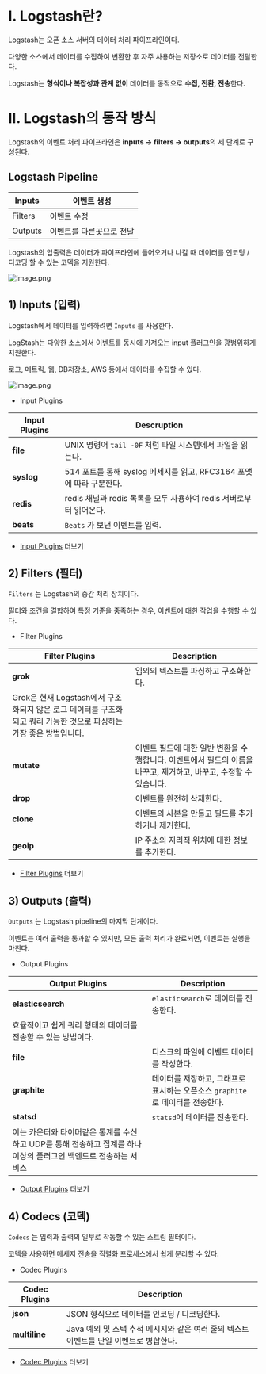 # I. Logstash란?

Logstash는 오픈 소스 서버의 데이터 처리 파이프라인이다. 

다양한 소스에서 데이터를 수집하여 변환한 후 자주 사용하는 저장소로 데이터를 전달한다. 

Logstash는 **형식이나 복잡성과 관계 없이** 데이터를 동적으로 **수집, 전환, 전송**한다. 

# II. Logstash의 동작 방식

Logstash의 이벤트 처리 파이프라인은 **inputs → filters → outputs**의 세 단계로 구성된다. 

## Logstash Pipeline

| Inputs | 이벤트 생성 |
| --- | --- |
| Filters | 이벤트 수정 |
| Outputs | 이벤트를 다른곳으로 전달 |

Logstash의 입출력은 데이터가 파이프라인에 들어오거나 나갈 때 데이터를 인코딩 / 디코딩 할 수 있는 코덱을 지원한다. 

![image.png](https://prod-files-secure.s3.us-west-2.amazonaws.com/3b7f15ab-70ad-4846-9d78-be18878b5470/8a27ddf8-59a9-4809-8407-6e374b04b2d2/image.png)

## 1) Inputs (입력)

Logstash에서 데이터를 입력하려면 `Inputs` 를 사용한다. 

LogStash는 다양한 소스에서 이벤트를 동시에 가져오는 input 플러그인을 광범위하게 지원한다.

로그, 메트릭, 웹, DB저장소, AWS 등에서 데이터를 수집할 수 있다.

![image.png](https://prod-files-secure.s3.us-west-2.amazonaws.com/3b7f15ab-70ad-4846-9d78-be18878b5470/5698aadb-c934-4e0c-954d-f265e3f2319f/image.png)

- Input Plugins

| Input Plugins | Descruption |
| --- | --- |
| **file** | UNIX 명령어 `tail -0F` 처럼 파일 시스템에서 파일을 읽는다. |
| **syslog** | 514 포트를 통해 syslog 메세지를 읽고, RFC3164 포맷에 따라 구분한다. |
| **redis** | redis 채널과 redis 목록을 모두 사용하여 redis 서버로부터 읽어온다. |
| **beats** | `Beats` 가 보낸 이벤트를 입력.  |
- [Input Plugins](https://www.elastic.co/guide/en/logstash/8.17/input-plugins.html) 더보기

## 2) Filters (필터)

`Filters` 는 Logstash의 중간 처리 장치이다. 

필터와 조건을 결합하여 특정 기준을 중족하는 경우, 이벤트에 대한 작업을 수행할 수 있다. 

- Filter Plugins

| Filter Plugins | Description |
| --- | --- |
| **grok** | 임의의 텍스트를 파싱하고 구조화한다. 
Grok은 현재 Logstash에서 구조화되지 않은 로그 데이터를 구조화되고 쿼리 가능한 것으로 파싱하는 가장 좋은 방법입니다. |
| **mutate** | 이벤트 필드에 대한 일반 변환을 수행합니다. 이벤트에서 필드의 이름을 바꾸고, 제거하고, 바꾸고, 수정할 수 있습니다. |
| **drop** | 이벤트를 완전히 삭제한다. |
| **clone** | 이벤트의 사본을 만들고 필드를 추가하거나 제거한다. |
| **geoip** | IP 주소의 지리적 위치에 대한 정보를 추가한다. |
- [Filter Plugins](https://www.elastic.co/guide/en/logstash/8.17/filter-plugins.html) 더보기

## 3) Outputs (출력)

`Outputs` 는 Logstash pipeline의 마지막 단계이다. 

이벤트는 여러 출력을 통과할 수 있지만, 모든 출력 처리가 완료되면, 이벤트는 실행을 마친다. 

- Output Plugins

| Output Plugins | Description |
| --- | --- |
| **elasticsearch** | `elasticsearch`로 데이터를 전송한다.
효율적이고 쉽게 쿼리 형태의 데이터를 전송할 수 있는 방법이다. |
| **file** | 디스크의 파일에 이벤트 데이터를 작성한다. |
| **graphite** | 데이터를 저장하고, 그래프로 표시하는 오픈소스 `graphite` 로 데이터를 전송한다. |
| **statsd** | `statsd`에 데이터를 전송한다. 
이는 카운터와 타이머같은 통계를 수신하고 UDP를 통해 전송하고 집계를 하나 이상의 플러그인 백엔드로 전송하는 서비스  |
- [Output Plugins](https://www.elastic.co/guide/en/logstash/8.17/output-plugins.html) 더보기

## 4) Codecs (코덱)

`Codecs` 는 입력과 출력의 일부로 작동할 수 있는 스트림 필터이다. 

코덱을 사용하면 메세지 전송을 직렬화 프로세스에서 쉽게 분리할 수 있다.

- Codec Plugins

| Codec Plugins | Description |
| --- | --- |
| **json** | JSON 형식으로 데이터를 인코딩 / 디코딩한다. |
| **multiline** | Java 예외 및 스택 추적 메시지와 같은 여러 줄의 텍스트 이벤트를 단일 이벤트로 병합한다. |
- [Codec Plugins](https://www.elastic.co/guide/en/logstash/8.17/codec-plugins.html) 더보기

